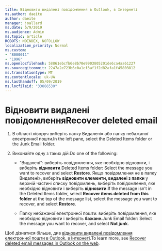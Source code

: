 ```yaml
---
title: Відновити видалені повідомлення в Outlook, в Інтернеті
ms.author: daeite
author: daeite
manager: joallard
ms.date: 5/9/2019
ms.audience: Admin
ms.topic: article
ROBOTS: NOINDEX, NOFOLLOW
localization_priority: Normal
ms.custom:
- "8000011"
- "1996"
ms.openlocfilehash: 58861ebcfb6e8b70e9903805201de6ca4aa61227
ms.sourcegitcommit: 2247a2e723b6c0a1cf3af1f2d82afa1f45803812
ms.translationtype: MT
ms.contentlocale: uk-UA
ms.lasthandoff: 05/09/2019
ms.locfileid: "33866530"
---
```

# <a name="recover-deleted-email"></a><span data-ttu-id="abd96-102">Відновити видалені повідомлення</span><span class="sxs-lookup"><span data-stu-id="abd96-102">Recover deleted email</span></span>

1. <span data-ttu-id="abd96-103">В області ліворуч виберіть папку Видалені» або папку небажаної електронної пошти.</span><span class="sxs-lookup"><span data-stu-id="abd96-103">In the left pane, select the Deleted Items folder or the Junk Email folder.</span></span>

2. <span data-ttu-id="abd96-104">Виконайте одну з таких дій:</span><span class="sxs-lookup"><span data-stu-id="abd96-104">Do one of the following:</span></span>

    - <span data-ttu-id="abd96-105">"Видалені": виберіть повідомлення, яке необхідно відновити, і виберіть **відновити**.</span><span class="sxs-lookup"><span data-stu-id="abd96-105">Deleted Items folder: Select the message you want to recover and select **Restore**.</span></span> <span data-ttu-id="abd96-106">Якщо повідомлення не в папку Видалені», виберіть **відновити елементи, видалені з папки** у верхній частині списку повідомлень, виберіть повідомлення, яке необхідно відновити і виберіть **відновити**.</span><span class="sxs-lookup"><span data-stu-id="abd96-106">If the message isn't in the Deleted Items folder, select **Recover items deleted from this folder** at the top of the message list, select the message you want to recover, and select **Restore**.</span></span>

    - <span data-ttu-id="abd96-107">Папку небажаної електронної пошти: виберіть повідомлення, яке необхідно відновити і виберіть **бажане**.</span><span class="sxs-lookup"><span data-stu-id="abd96-107">Junk Email folder: Select the message you want to recover, and select **Not junk**.</span></span>

<span data-ttu-id="abd96-108">Щоб дізнатися більше, див [відновити видалені повідомлення електронної пошти в Outlook, в Інтернеті](https://support.office.com/article/a8ca78ac-4721-4066-95dd-571842e9fb11).</span><span class="sxs-lookup"><span data-stu-id="abd96-108">To learn more, see [Recover deleted email messages in Outlook on the web](https://support.office.com/article/a8ca78ac-4721-4066-95dd-571842e9fb11).</span></span>